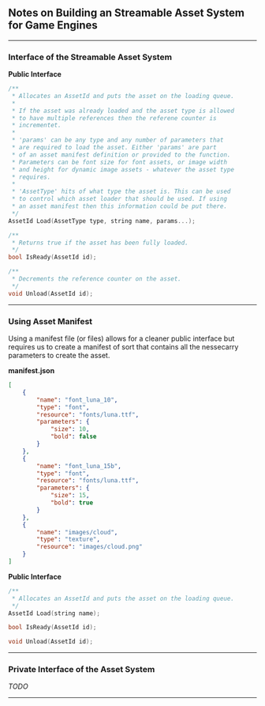 ## Notes on Building an Streamable Asset System for Game Engines

---

### Interface of the Streamable Asset System

**Public Interface**
```c
/**
 * Allocates an AssetId and puts the asset on the loading queue.
 *
 * If the asset was already loaded and the asset type is allowed
 * to have multiple references then the referene counter is 
 * incrementet.
 *
 * 'params' can be any type and any number of parameters that
 * are required to load the asset. Either 'params' are part
 * of an asset manifest definition or provided to the function.
 * Parameters can be font size for font assets, or image width
 * and height for dynamic image assets - whatever the asset type
 * requires.
 *
 * 'AssetType' hits of what type the asset is. This can be used
 * to control which asset loader that should be used. If using
 * an asset manifest then this information could be put there.
 */
AssetId Load(AssetType type, string name, params...);

/**
 * Returns true if the asset has been fully loaded.
 */
bool IsReady(AssetId id);

/**
 * Decrements the reference counter on the asset.
 */
void Unload(AssetId id);
```

---

### Using Asset Manifest

Using a manifest file (or files) allows for a cleaner public interface but requires us to create a manifest of sort that contains all the nessecarry parameters to create the asset.

**manifest.json**
```json
[
	{
		"name": "font_luna_10",
		"type": "font",
		"resource": "fonts/luna.ttf",
		"parameters": {
			"size": 10,
			"bold": false
		}
	},
	{
		"name": "font_luna_15b",
		"type": "font",
		"resource": "fonts/luna.ttf",
		"parameters": {
			"size": 15,
			"bold": true
		}
	},
	{
		"name": "images/cloud",
		"type": "texture",
		"resource": "images/cloud.png"
	}
]
```

**Public Interface**
```c
/**
 * Allocates an AssetId and puts the asset on the loading queue.
 */
AssetId Load(string name);

bool IsReady(AssetId id);

void Unload(AssetId id);
```

---

### Private Interface of the Asset System
_TODO_

---